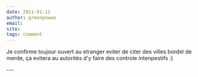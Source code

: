 ```yaml
---
date: 2011-01-11
author: greenpowwa
email: 
site: 
tags: comment
---
```


<p>Je confirme toujour ouvert au etranger eviter de citer des villes bordel de merde, ça evitera au autorités d'y faire des controle intenpestifs :)</p>
---